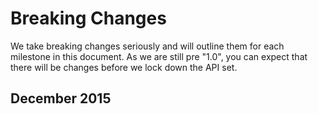 
# Breaking Changes

We take breaking changes seriously and will outline them for each milestone in this document. As we are still pre "1.0", you can expect that there will be changes before we lock down the API set.

## December 2015

